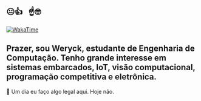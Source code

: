 ##  😐👍 &nbsp; ☝️🤓
[![WakaTime](https://github-readme-stats.vercel.app/api/wakatime?username=@8d564266-da0e-4784-8d12-2a6c5262b3d2&layout=compact&theme=dark)](https://wakatime.com/@@8d564266-da0e-4784-8d12-2a6c5262b3d2)


## Prazer, sou Weryck, estudante de Engenharia de Computação. Tenho grande interesse em sistemas embarcados, IoT, visão computacional, programação competitiva e eletrônica.

🤖 Um dia eu faço algo legal aqui. Hoje não.
